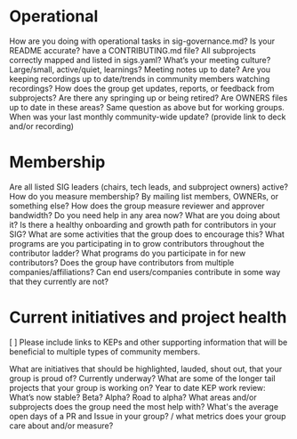# Operational
How are you doing with operational tasks in sig-governance.md?
Is your README accurate? have a CONTRIBUTING.md file?
All subprojects correctly mapped and listed in sigs.yaml?
What’s your meeting culture? Large/small, active/quiet, learnings? Meeting notes up to date? Are you keeping recordings up to date/trends in community members watching recordings?
How does the group get updates, reports, or feedback from subprojects? Are there any springing up or being retired? Are OWNERS files up to date in these areas?
Same question as above but for working groups.
When was your last monthly community-wide update? (provide link to deck and/or recording)

# Membership
Are all listed SIG leaders (chairs, tech leads, and subproject owners) active?
How do you measure membership? By mailing list members, OWNERs, or something else?
How does the group measure reviewer and approver bandwidth? Do you need help in any area now? What are you doing about it?
Is there a healthy onboarding and growth path for contributors in your SIG? What are some activities that the group does to encourage this? What programs are you participating in to grow contributors throughout the contributor ladder?
What programs do you participate in for new contributors?
Does the group have contributors from multiple companies/affiliations? Can end users/companies contribute in some way that they currently are not?

# Current initiatives and project health
[ ] Please include links to KEPs and other supporting information that will be beneficial to multiple types of community members. 

What are initiatives that should be highlighted, lauded, shout out, that your group is proud of? Currently underway? What are some of the longer tail projects that your group is working on?
Year to date KEP work review: What’s now stable? Beta? Alpha? Road to alpha?
What areas and/or subprojects does the group need the most help with?
What's the average open days of a PR and Issue in your group? / what metrics does your group care about and/or measure?
